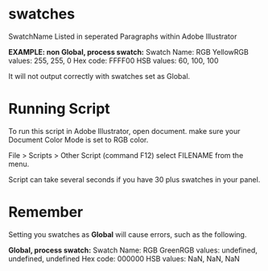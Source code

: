 # swatches
SwatchName Listed in seperated Paragraphs within Adobe Illustrator

**EXAMPLE: non Global, process swatch:**
Swatch Name: RGB YellowRGB values: 255, 255, 0
Hex code: FFFF00
HSB values: 60, 100, 100

It will not output correctly with swatches set as Global. 

# Running Script
To run this script in Adobe Illustrator, open document.
make sure your Document Color Mode is set to RGB color.

File > Scripts > Other Script (command F12)
select FILENAME from the menu.

Script can take several seconds if you have 30 plus swatches in your panel.

# Remember
Setting you swatches as **Global** will cause errors, such as the following.

**Global, process swatch:**
Swatch Name: RGB GreenRGB values: undefined, undefined, undefined
Hex code: 000000
HSB values: NaN, NaN, NaN
